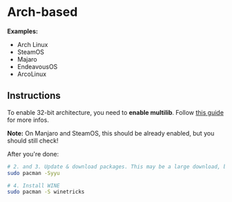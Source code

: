 # Arch-based
**Examples:**
- Arch Linux
- SteamOS
- Majaro
- EndeavousOS
- ArcoLinux

## Instructions
To enable 32-bit architecture, you need to **enable multilib**. Follow [this guide](https://low-orbit.net/arch-linux-how-to-enable-multilib) for more infos.

**Note:** On Manjaro and SteamOS, this should be already enabled, but you should still check!

After you're done:
```bash
# 2. and 3. Update & download packages. This may be a large download, but it'll ensure compatiblity
sudo pacman -Syyu

# 4. Install WINE
sudo pacman -S winetricks
```
